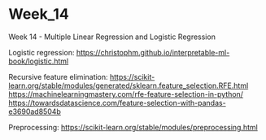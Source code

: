 # Week_14
Week 14 - Multiple Linear Regression and Logistic Regression

Logistic regression:
https://christophm.github.io/interpretable-ml-book/logistic.html

Recursive feature elimination:
https://scikit-learn.org/stable/modules/generated/sklearn.feature_selection.RFE.html
https://machinelearningmastery.com/rfe-feature-selection-in-python/
https://towardsdatascience.com/feature-selection-with-pandas-e3690ad8504b

Preprocessing:
https://scikit-learn.org/stable/modules/preprocessing.html
